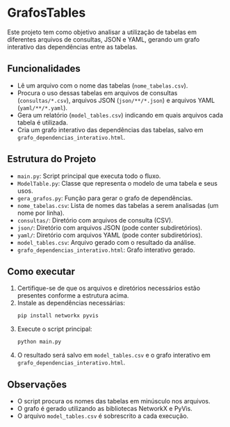 # GrafosTables

Este projeto tem como objetivo analisar a utilização de tabelas em diferentes arquivos de consultas, JSON e YAML, gerando um grafo interativo das dependências entre as tabelas.

## Funcionalidades
- Lê um arquivo com o nome das tabelas (`nome_tabelas.csv`).
- Procura o uso dessas tabelas em arquivos de consultas (`consultas/*.csv`), arquivos JSON (`json/**/*.json`) e arquivos YAML (`yaml/**/*.yaml`).
- Gera um relatório (`model_tables.csv`) indicando em quais arquivos cada tabela é utilizada.
- Cria um grafo interativo das dependências das tabelas, salvo em `grafo_dependencias_interativo.html`.

## Estrutura do Projeto
- `main.py`: Script principal que executa todo o fluxo.
- `ModelTable.py`: Classe que representa o modelo de uma tabela e seus usos.
- `gera_grafos.py`: Função para gerar o grafo de dependências.
- `nome_tabelas.csv`: Lista de nomes das tabelas a serem analisadas (um nome por linha).
- `consultas/`: Diretório com arquivos de consulta (CSV).
- `json/`: Diretório com arquivos JSON (pode conter subdiretórios).
- `yaml/`: Diretório com arquivos YAML (pode conter subdiretórios).
- `model_tables.csv`: Arquivo gerado com o resultado da análise.
- `grafo_dependencias_interativo.html`: Grafo interativo gerado.

## Como executar
1. Certifique-se de que os arquivos e diretórios necessários estão presentes conforme a estrutura acima.
2. Instale as dependências necessárias:
   ```bash
   pip install networkx pyvis
   ```
3. Execute o script principal:
   ```bash
   python main.py
   ```
4. O resultado será salvo em `model_tables.csv` e o grafo interativo em `grafo_dependencias_interativo.html`.

## Observações
- O script procura os nomes das tabelas em minúsculo nos arquivos.
- O grafo é gerado utilizando as bibliotecas NetworkX e PyVis.
- O arquivo `model_tables.csv` é sobrescrito a cada execução.


